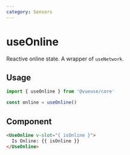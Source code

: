 ```yaml
---
category: Sensors
---
```


# useOnline

Reactive online state. A wrapper of `useNetwork`.

## Usage

```js
import { useOnline } from '@vueuse/core'

const online = useOnline()
```

## Component
```html
<UseOnline v-slot="{ isOnline }">
  Is Online: {{ isOnline }}
</UseOnline>
```
